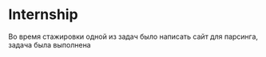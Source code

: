# Internship
Во время стажировки одной из задач было написать сайт для парсинга, задача была выполнена
